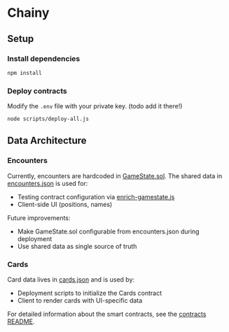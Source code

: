 # Chainy

## Setup

### Install dependencies
```bash
npm install
```

### Deploy contracts

Modify the `.env` file with your private key. (todo add it there!)

```bash
node scripts/deploy-all.js
```



## Data Architecture

### Encounters
Currently, encounters are hardcoded in [GameState.sol](./contracts/GameState.sol). The shared data in [encounters.json](../shared/encounters.json) is used for:
- Testing contract configuration via [enrich-gamestate.js](./scripts/enrich-gamestate.js)
- Client-side UI (positions, names)

Future improvements:
- Make GameState.sol configurable from encounters.json during deployment
- Use shared data as single source of truth

### Cards
Card data lives in [cards.json](../shared/cards.json) and is used by:
- Deployment scripts to initialize the Cards contract
- Client to render cards with UI-specific data

For detailed information about the smart contracts, see the [contracts README](./contracts/README.md).

